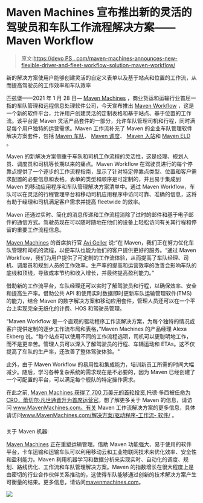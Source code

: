 # Maven Machines 宣布推出新的灵活的驾驶员和车队工作流程解决方案——Maven Workflow

> 原文:[https://devo PS . com/maven-machines-announces-new-flexible-driver-and-fleet-workflow-solution-maven-workflow/](https://devops.com/maven-machines-announces-new-flexible-driver-and-fleet-workflow-solution-maven-workflow/)

新的解决方案使用户能够创建灵活的自定义表单以及基于站点和位置的工作流，从而提高驾驶员的工作效率和车队效率

匹兹堡——2021 年 1 月 28 日— [Maven Machines](https://mavenmachines.com/) ，商业货运和运输行业首屈一指的车队管理和远程信息处理软件公司，今天宣布推出 [Maven Workflow](https://mavenmachines.com/solutions/driver-workflow-software/) ，这是一个新的软件平台，允许用户创建灵活的定制表格和基于站点、基于位置的工作流。该平台是 Maven 灵活产品套件的一部分，允许车队管理司机和行程，同时满足每个用户独特的运营需求。Maven 工作流补充了 Maven 的企业车队管理软件解决方案套件，包括 [Maven 车队](https://mavenmachines.com/solutions/fleet/)、 [Maven 调度](https://mavenmachines.com/solutions/dispatch/)、 [Maven 入站](https://mavenmachines.com/solutions/route-planning-software/)和 [Maven ELD](https://mavenmachines.com/solutions/eld/) 。

Maven 的新解决方案侧重于车队和司机工作流程的灵活性，这是经理、规划人员、调度员和司机等长期以来的痛点。Maven Workflow 在驾驶员进行的每个停靠点提供了一个逐步的工作流程指南，显示了针对特定停靠点类型、位置和客户需求配置的必要信息和表格。表单的类型和顺序是可定制的，并且易于集成到 Maven 的移动应用程序和车队管理解决方案清单中。通过 Maven Workflow，车队可以在灵活的行程管理平台和移动司机应用程序中访问可靠、准确的信息，这将有助于经理和司机满足客户需求并提高 fleetwide 的效率。

Maven 还通过实时、简化的消息传递和工作流程消除了过时的邮件和基于电子邮件的通信方式。驾驶员现在可以随时随地在他们的设备上轻松访问有关其行程和停留的重要工作流程信息。

[Maven Machines](https://mavenmachines.com/) 的首席执行官 [Avi Geller](https://www.linkedin.com/in/avishai/) 说:“在 Maven，我们正在努力优化车队管理和司机的流程，以便车队也能为他们的客户提供更好的服务。“通过 Maven Workflow，我们为用户提供了可定制的工作流体验，从而提高了车队经理、司机、调度员和规划人员的工作效率。生产率的提高和运营效率的改善会影响车队的底线和顶线，导致成本节约和收入增长，并最终提高盈利能力。”

借助新的工作流平台，车队经理还可以实时了解驾驶员和行程，以确保效率、安全和提高生产率。借助公共 API 和使用实时数据即时更新车队运输管理软件(TMS)的能力，结合 Maven 的数字解决方案和移动应用套件，管理人员还可以在一个平台上实现完全无纸化的计费、HOS 和驾驶员管理。

“Maven Workflow 是一个直观的驱动程序工作流解决方案，为每个独特的情况或客户提供定制的逐步工作流布局和表格，”Maven Machines 的产品经理 Alexa Ekberg 说。“每个站点可以使用不同的工作流程选项，司机可以更聪明地工作，而不是更辛苦。管理人员可以深入了解驾驶员的行程、车辆运动和 ETAs。这不仅提高了车队的生产率，还改善了整体驾驶体验。"

此外，由于 Maven Workflow 的易用性和集成能力，培训新员工所需的时间大幅减少。随后，学习各种复杂系统的需求现在是不必要的，因为 Maven 已经创建了一个可配置的平台，可以满足每个舰队的特定操作需求。

在此之前, [Maven Machines 获得了 700 万美元的首轮投资](https://www.businesswire.com/news/home/20200205005047/en/Maven-Machines-Raises-7-Million-In-Series-A-Funding),托德·多西被[任命为 CRO，蕾切尔·凡世通晋升为首席运营官](https://mavenmachines.com/maven-bolsters-leadership-team-with-cro-coo/)。想了解更多关于 Maven 的信息，请访问 www.MavenMachines.com。有关 Maven 工作流解决方案的更多信息，具体请访问[www.MavenMachines.com/<wbr>解决方案/驱动程序-工作流- <wbr>软件/](http://www.mavenmachines.com/solutions/driver-workflow-software/) 。

###

关于 Maven 机器:

[Maven Machines](https://mavenmachines.com/) 正在重塑运输管理。借助 Maven 功能强大、易于使用的软件平台，卡车运输和运输车队可以利用移动云和工业物联网技术来优化效率、安全性和盈利能力。Maven 利用机器学习和数据分析来实现实时、自动化的调度、规划、路线优化、工作流和车队管理解决方案。Maven 的指数增长在很大程度上是由密切的行业合作伙伴关系推动的，这使得车队能够通过创新的技术解决方案产生可衡量的结果。更多信息，请访问[mavenmachines.com](http://mavenmachines.com/)。

![](../Images/48ef2697d77227fbbd28bb56700ebc1f.png)